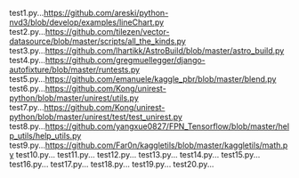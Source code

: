test1.py...https://github.com/areski/python-nvd3/blob/develop/examples/lineChart.py  
test2.py...https://github.com/tilezen/vector-datasource/blob/master/scripts/all_the_kinds.py  
test3.py...https://github.com/lhartikk/AstroBuild/blob/master/astro_build.py  
test4.py...https://github.com/gregmuellegger/django-autofixture/blob/master/runtests.py  
test5.py...https://github.com/emanuele/kaggle_pbr/blob/master/blend.py  
test6.py...https://github.com/Kong/unirest-python/blob/master/unirest/utils.py  
test7.py...https://github.com/Kong/unirest-python/blob/master/unirest/test/test_unirest.py  
test8.py...https://github.com/yangxue0827/FPN_Tensorflow/blob/master/help_utils/help_utils.py
test9.py...https://github.com/Far0n/kaggletils/blob/master/kaggletils/math.py
test10.py...
test11.py...
test12.py...
test13.py...
test14.py...
test15.py...
test16.py...
test17.py...
test18.py...
test19.py...
test20.py...

